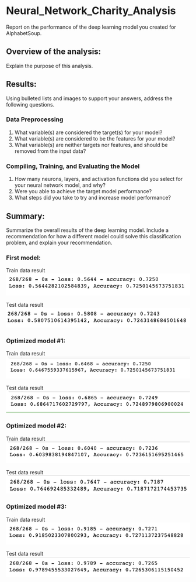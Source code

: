# Neural_Network_Charity_Analysis

Report on the performance of the deep learning model you created for AlphabetSoup.


## Overview of the analysis: 
Explain the purpose of this analysis.

## Results: 
Using bulleted lists and images to support your answers, address the following questions.

### Data Preprocessing
1. What variable(s) are considered the target(s) for your model?
2. What variable(s) are considered to be the features for your model?
3. What variable(s) are neither targets nor features, and should be removed from the input data?

### Compiling, Training, and Evaluating the Model
1. How many neurons, layers, and activation functions did you select for your neural network model, and why?
2. Were you able to achieve the target model performance?
3. What steps did you take to try and increase model performance?

## Summary: 
Summarize the overall results of the deep learning model. Include a recommendation for how a different model could solve this classification problem, and explain your recommendation.

### First model:
Train data result
![nn_train.png](/Resources/nn_train.png)

Test data result
![nn_test.png](/Resources/nn_test.png)


### Optimized model #1:
Train data result
![nnopt1_train.png](/Resources/nnopt1_train.png)

Test data result
![nnopt1_test.png](/Resources/nnopt1_test.png)

### Optimized model #2:
Train data result
![nnopt2_train.png](/Resources/nnopt2_train.png)

Test data result
![nnopt2_test.png](/Resources/nnopt2_test.png)

### Optimized model #3:
Train data result
![nnopy3_train.png](/Resources/nnopt3_train.png)

Test data result
![nnopt3_test.png](/Resources/nnopt3_test.png)


